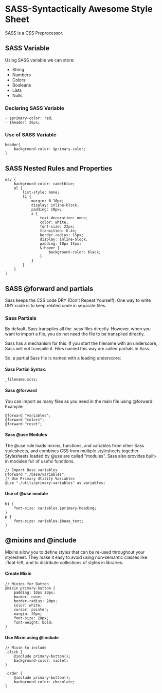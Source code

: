 # SASS-Syntactically Awesome Style Sheet
SASS is a CSS Preprocessor. 

## SASS Variable
Using SASS variable we can store: 
- String
- Numbers
- Colors
- Booleans
- Lists
- Nulls

### Declaring SASS Variable 
    - $primary-color: red;
    - $header: 36px;
### Use of SASS Variable
    header{
        background-color: $primary-color;
    }

## SASS Nested Rules and Properties

```
nav {
    background-color: cadetblue;
    ul {
        list-style: none;
        li {
            margin: 0 10px;
            display: inline-block;
            padding: 10px;
            a {
                text-decoration: none;
                color: white;
                font-size: 22px;
                transition: 0.4s;
                border-radius: 15px;
                display: inline-block;
                padding: 10px 15px;
                &:hover {
                    background-color: black;
                }
            }
        }
    }
}
```

## SASS @forward and partials
Sass keeps the CSS code DRY (Don't Repeat Yourself). One way to write DRY code is to keep related code in separate files.

### Sass Partials
By default, Sass transpiles all the .scss files directly. However, when you want to import a file, you do not need the file to be transpiled directly.

Sass has a mechanism for this: If you start the filename with an underscore, Sass will not transpile it. Files named this way are called partials in Sass.

So, a partial Sass file is named with a leading underscore:

#### Sass Partial Syntax:

```
_filename.scss;
```
#### Sass @forward
You can import as many files as you need in the main file using @forward:
Example: 
```
@forward "variables";
@forward "colors";
@forward "reset";
```
#### Sass @use Modules
The @use rule loads mixins, functions, and variables from other Sass stylesheets, and combines CSS from multiple stylesheets together. Stylesheets loaded by @use are called "modules". Sass also provides built-in modules full of useful functions.
```
// Import Base variables
@forward "./base/variables";
// Use Primary Utility Variables
@use "./utils/primary-variables" as variables;
```
#### Use of @use module
```
h1 {
    font-size: variables.$primary-heading;
}
p {
    font-size: variables.$base_text;
}

```

## @mixins and @include
Mixins allow you to define styles that can be re-used throughout your stylesheet. They make it easy to avoid using non-semantic classes like .float-left, and to distribute collections of styles in libraries.

#### Create Mixin
```
// Mixins for Button
@mixin primary-button {
    padding: 10px 20px;
    border: none;
    border-radius: 20px;
    color: white;
    cursor: pointer;
    margin: 20px;
    font-size: 20px;
    font-weight: bold;
}
```
#### Use Mixin using @include
```
// Mixin to include
.click {
    @include primary-button();
    background-color: violet;
}

.order {
    @include primary-button();
    background-color: chocolate;
}
```







